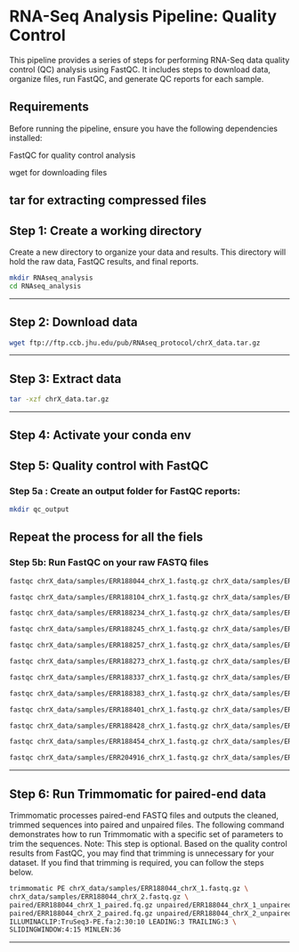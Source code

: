 # RNA-Seq Analysis Pipeline: Quality Control

This pipeline provides a series of steps for performing RNA-Seq data quality control (QC) analysis using FastQC. It includes steps to download data, organize files, run FastQC, and generate QC reports for each sample.

## Requirements
Before running the pipeline, ensure you have the following dependencies installed:

FastQC for quality control analysis

wget for downloading files

tar for extracting compressed files
---
## Step 1: Create a working directory

Create a new directory to organize your data and results. This directory will hold the raw data, FastQC results, and final reports.
  ```bash
mkdir RNAseq_analysis
cd RNAseq_analysis
```
---
## Step 2: Download data
```bash
wget ftp://ftp.ccb.jhu.edu/pub/RNAseq_protocol/chrX_data.tar.gz
```
---
## Step 3: Extract data
   ```bash
tar -xzf chrX_data.tar.gz
```
---
## Step 4: Activate your conda env
## Step 5: Quality control with FastQC
### Step 5a : Create an output folder for FastQC reports:
```bash
mkdir qc_output
```
Repeat the process for all the fiels
---
### Step 5b: Run FastQC on your raw FASTQ files
```bash
fastqc chrX_data/samples/ERR188044_chrX_1.fastq.gz chrX_data/samples/ERR188044_chrX_2.fastq.gz -o qc_output
```
```bash
fastqc chrX_data/samples/ERR188104_chrX_1.fastq.gz chrX_data/samples/ERR188104_chrX_2.fastq.gz -o qc_output
```
```bash
fastqc chrX_data/samples/ERR188234_chrX_1.fastq.gz chrX_data/samples/ERR188234_chrX_2.fastq.gz -o qc_output
```
```bash
fastqc chrX_data/samples/ERR188245_chrX_1.fastq.gz chrX_data/samples/ERR188245_chrX_2.fastq.gz -o qc_output
```
```bash
fastqc chrX_data/samples/ERR188257_chrX_1.fastq.gz chrX_data/samples/ERR188257_chrX_2.fastq.gz -o qc_output
```
```bash
fastqc chrX_data/samples/ERR188273_chrX_1.fastq.gz chrX_data/samples/ERR188273_chrX_2.fastq.gz -o qc_output
```
```bash
fastqc chrX_data/samples/ERR188337_chrX_1.fastq.gz chrX_data/samples/ERR188337_chrX_2.fastq.gz -o qc_output
```
```bash
fastqc chrX_data/samples/ERR188383_chrX_1.fastq.gz chrX_data/samples/ERR188383_chrX_2.fastq.gz -o qc_output
```
```bash
fastqc chrX_data/samples/ERR188401_chrX_1.fastq.gz chrX_data/samples/ERR188401_chrX_2.fastq.gz -o qc_output
```
```bash
fastqc chrX_data/samples/ERR188428_chrX_1.fastq.gz chrX_data/samples/ERR188428_chrX_2.fastq.gz -o qc_output
```
```bash
fastqc chrX_data/samples/ERR188454_chrX_1.fastq.gz chrX_data/samples/ERR188454_chrX_2.fastq.gz -o qc_output
```
```bash
fastqc chrX_data/samples/ERR204916_chrX_1.fastq.gz chrX_data/samples/ERR204916_chrX_2.fastq.gz -o qc_output
```
---
## Step 6: Run Trimmomatic for paired-end data
Trimmomatic processes paired-end FASTQ files and outputs the cleaned, trimmed sequences into paired and unpaired files. The following command demonstrates how to run Trimmomatic with a specific set of parameters to trim the sequences.
Note: This step is optional. Based on the quality control results from FastQC, you may find that trimming is unnecessary for your dataset. If you find that trimming is required, you can follow the steps below.
```bash
trimmomatic PE chrX_data/samples/ERR188044_chrX_1.fastq.gz \
chrX_data/samples/ERR188044_chrX_2.fastq.gz \
paired/ERR188044_chrX_1_paired.fq.gz unpaired/ERR188044_chrX_1_unpaired.fq.gz \
paired/ERR188044_chrX_2_paired.fq.gz unpaired/ERR188044_chrX_2_unpaired.fq.gz \
ILLUMINACLIP:TruSeq3-PE.fa:2:30:10 LEADING:3 TRAILING:3 \
SLIDINGWINDOW:4:15 MINLEN:36
```
---
